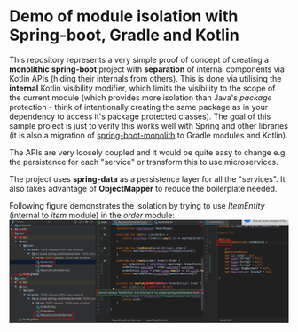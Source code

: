 # Demo of module isolation with Spring-boot, Gradle and Kotlin 
This repository represents a very simple proof of concept of creating a **monolithic** **spring-boot** project with **separation** of internal components via Kotlin APIs (hiding their internals from others). This is done via utilising the **internal** Kotlin visibility modifier, which limits the visibility to the scope of the current module (which provides more isolation than Java's *package* protection - think of intentionally creating the same package as in your dependency to access it's package protected classes). The goal of this sample project is just to verify this works well with Spring and other libraries (it is also a migration of [spring-boot-monolith](https://github.com/mzubal/spring-boot-monolith) to Gradle modules and Kotlin).

The APIs are very loosely coupled and it would be quite easy to change e.g. the persistence for each "service" or transform this to use microservices.

The project uses **spring-data** as a persistence layer for all the "services". It also takes advantage of **ObjectMapper** to reduce the boilerplate needed.

Following figure demonstrates the isolation by trying to use *ItemEntity* (internal to *item* module) in the *order* module:
![modules](doc/module-access.jpg)
